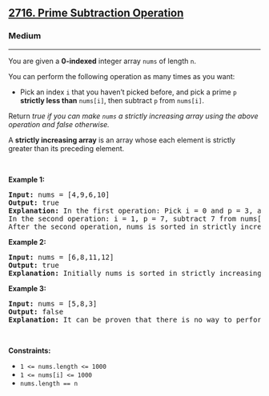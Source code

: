 <h2><a href="https://leetcode.com/problems/minimum-operations-to-make-all-array-elements-equal/">2716. Prime Subtraction Operation</a></h2><h3>Medium</h3><hr><p>You are given a <strong>0-indexed</strong> integer array <code>nums</code> of length <code>n</code>.</p>

<p>You can perform the following operation as many times as you want:</p>

<ul>
	<li>Pick an index <code>i</code> that you haven&rsquo;t picked before, and pick a prime <code>p</code> <strong>strictly less than</strong> <code>nums[i]</code>, then subtract <code>p</code> from <code>nums[i]</code>.</li>
</ul>

<p>Return <em>true if you can make <code>nums</code> a strictly increasing array using the above operation and false otherwise.</em></p>

<p>A <strong>strictly increasing array</strong> is an array whose each element is strictly greater than its preceding element.</p>

<p>&nbsp;</p>
<p><strong class="example">Example 1:</strong></p>

<pre>
<strong>Input:</strong> nums = [4,9,6,10]
<strong>Output:</strong> true
<strong>Explanation:</strong> In the first operation: Pick i = 0 and p = 3, and then subtract 3 from nums[0], so that nums becomes [1,9,6,10].
In the second operation: i = 1, p = 7, subtract 7 from nums[1], so nums becomes equal to [1,2,6,10].
After the second operation, nums is sorted in strictly increasing order, so the answer is true.</pre>

<p><strong class="example">Example 2:</strong></p>

<pre>
<strong>Input:</strong> nums = [6,8,11,12]
<strong>Output:</strong> true
<strong>Explanation: </strong>Initially nums is sorted in strictly increasing order, so we don&#39;t need to make any operations.</pre>

<p><strong class="example">Example 3:</strong></p>

<pre>
<strong>Input:</strong> nums = [5,8,3]
<strong>Output:</strong> false
<strong>Explanation:</strong> It can be proven that there is no way to perform operations to make nums sorted in strictly increasing order, so the answer is false.</pre>

<p>&nbsp;</p>
<p><strong>Constraints:</strong></p>

<ul>
	<li><code>1 &lt;= nums.length &lt;= 1000</code></li>
	<li><code>1 &lt;= nums[i] &lt;= 1000</code></li>
	<li><code><font face="monospace">nums.length == n</font></code></li>
</ul>

